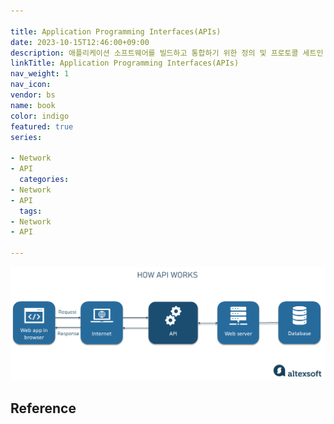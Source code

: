 ```yaml
---

title: Application Programming Interfaces(APIs)
date: 2023-10-15T12:46:00+09:00
description: 애플리케이션 소프트웨어를 빌드하고 통합하기 위한 정의 및 프로토콜 세트인 애플리케이션 프로그래밍 인터페이스(Application Programming Interface)
linkTitle: Application Programming Interfaces(APIs)
nav_weight: 1
nav_icon:
vendor: bs
name: book
color: indigo
featured: true
series:

- Network
- API
  categories:
- Network
- API
  tags:
- Network
- API

---
```


![API](api.png#center)

## Reference
